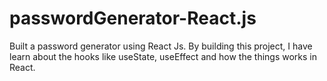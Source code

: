 # passwordGenerator-React.js
Built a password generator using React Js. By building this project, I have learn about the hooks like useState, useEffect and how the things works in React.
